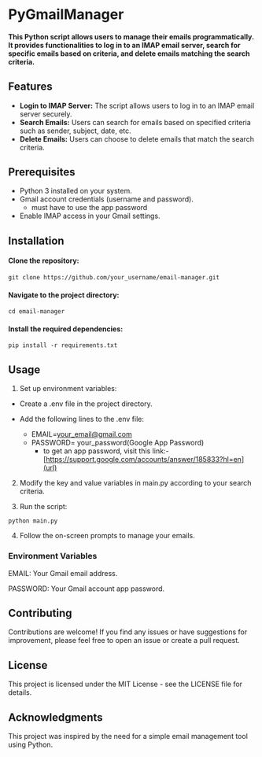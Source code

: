 # PyGmailManager
#### This Python script allows users to manage their emails programmatically. It provides functionalities to log in to an IMAP email server, search for specific emails based on criteria, and delete emails matching the search criteria.

## Features
- **Login to IMAP Server:** The script allows users to log in to an IMAP email server securely.
- **Search Emails:** Users can search for emails based on specified criteria such as sender, subject, date, etc.
- **Delete Emails:** Users can choose to delete emails that match the search criteria.

## Prerequisites
- Python 3 installed on your system.
- Gmail account credentials (username and password).
  - must have to use the app password 
- Enable IMAP access in your Gmail settings.


## Installation
#### Clone the repository:

`git clone https://github.com/your_username/email-manager.git`

#### Navigate to the project directory:

`cd email-manager`
#### Install the required dependencies:

`pip install -r requirements.txt`

## Usage
1. Set up environment variables:

- Create a .env file in the project directory.

- Add the following lines to the .env file:

    - EMAIL=your_email@gmail.com
    - PASSWORD= your_password(Google App Password)
      - to get an app password, visit this link:-  [https://support.google.com/accounts/answer/185833?hl=en](url)
   
2. Modify the key and value variables in main.py according to your search criteria.

3. Run the script:

`python main.py`

4. Follow the on-screen prompts to manage your emails.

### Environment Variables

EMAIL: Your Gmail email address.

PASSWORD: Your Gmail account app password.

## Contributing
Contributions are welcome! If you find any issues or have suggestions for improvement, please feel free to open an issue or create a pull request.

## License
This project is licensed under the MIT License - see the LICENSE file for details.

## Acknowledgments
This project was inspired by the need for a simple email management tool using Python.
